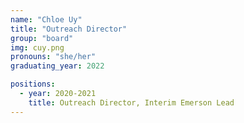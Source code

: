 ```yaml
---
name: "Chloe Uy"
title: "Outreach Director"
group: "board"
img: cuy.png
pronouns: "she/her"
graduating_year: 2022

positions:
  - year: 2020-2021
    title: Outreach Director, Interim Emerson Lead
---
```

